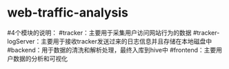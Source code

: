 # web-traffic-analysis
#4个模块的说明：
#tracker：主要用于采集用户访问网站行为的数据
#tracker-logServer：主要用于接收tracker发送过来的日志信息并且存储在本地磁盘中
#backend：用于数据的清洗和解析处理，最终入库到hive中
#frontend：主要用户数据的分析和可视化

